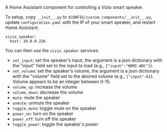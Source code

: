 A Home Assistant component for controlling a Vizio smart speaker.

To setup, copy `__init__.py` to `$CONFIG/custom_components/__init__.py`, update
`configuration.yaml` with the IP of your smart speaker, and restart Home Assistant.

```
vizio_speaker:
  host: 10.0.0.226
```

You can then use the `vizio_speaker` services:

* `set_input`: set the speaker's input, the argument is a json dictionary with the
               "input" field set to the input to load (e.g., `{"input":"HDMI-ARC"}`).
* `set_volume`: set the speaker's volume, the argument is a json dictionary with the
               "volume" field set to the desired volume (e.g., `{"input":6}`). Volume
               appears to be an integer between 0-15.
* `volume_up`: increase the volume
* `volume_down`: decrease the volume
* `mute`: mute the speaker
* `unmute`: unmute the speaker
* `toggle_mute`: toggle mute on the speaker
* `power_on`: turn on the speaker
* `power_off`: turn off the speaker
* `toggle_power`: toggle the speaker's power
